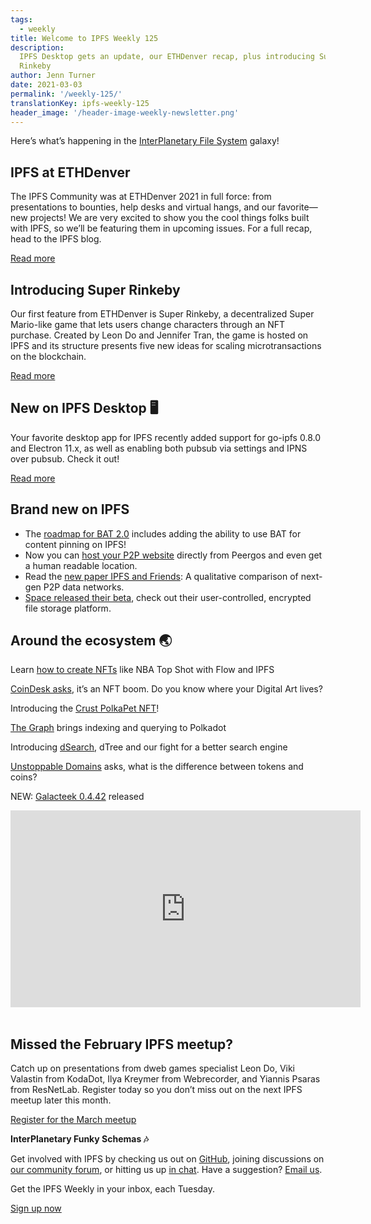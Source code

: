 ```yaml
---
tags:
  - weekly
title: Welcome to IPFS Weekly 125
description:
  IPFS Desktop gets an update, our ETHDenver recap, plus introducing Super
  Rinkeby
author: Jenn Turner
date: 2021-03-03
permalink: '/weekly-125/'
translationKey: ipfs-weekly-125
header_image: '/header-image-weekly-newsletter.png'
---
```


Here’s what’s happening in the [InterPlanetary File System](https://ipfs.io/) galaxy!

## IPFS at ETHDenver

The IPFS Community was at ETHDenver 2021 in full force: from presentations to bounties, help desks and virtual hangs, and our favorite—new projects! We are very excited to show you the cool things folks built with IPFS, so we’ll be featuring them in upcoming issues. For a full recap, head to the IPFS blog.

[Read more](https://blog.ipfs.io/2021-02-26-ipfs-at-ethdenver/)

## Introducing Super Rinkeby

Our first feature from ETHDenver is Super Rinkeby, a decentralized Super Mario-like game that lets users change characters through an NFT purchase. Created by Leon Do and Jennifer Tran, the game is hosted on IPFS and its structure presents five new ideas for scaling microtransactions on the blockchain.

[Read more](https://devfolio.co/submissions/super-rinkeby-game-a88e)

## New on IPFS Desktop 🖥

Your favorite desktop app for IPFS recently added support for go-ipfs 0.8.0 and Electron 11.x, as well as enabling both pubsub via settings and IPNS over pubsub. Check it out!

[Read more](https://github.com/ipfs-shipyard/ipfs-desktop/releases/tag/v0.14.0)

## Brand new on IPFS

- The [roadmap for BAT 2.0](https://brave.com/bat-roadmap-2-0/) includes adding the ability to use BAT for content pinning on IPFS!
- Now you can [host your P2P website](https://peergos.org/posts/p2p-web-hosting) directly from Peergos and even get a human readable location.
- Read the [new paper IPFS and Friends](https://arxiv.org/pdf/2102.12737.pdf): A qualitative comparison of next-gen P2P data networks.
- [Space released their beta](https://space.storage/), check out their user-controlled, encrypted file storage platform.

## Around the ecosystem 🌏

Learn [how to create NFTs](https://medium.com/pinata/how-to-create-nfts-like-nba-top-shot-with-flow-and-ipfs-701296944bf) like NBA Top Shot with Flow and IPFS

[CoinDesk asks](https://www.coindesk.com/its-an-nft-boom-do-you-know-where-your-digital-art-lives), it’s an NFT boom. Do you know where your Digital Art lives?

Introducing the [Crust PolkaPet NFT](https://medium.com/crustnetwork/introducing-the-crust-polkapet-nft-1a27f2ffa733)!

[The Graph](https://medium.com/polkadot-network/the-graph-bringing-indexing-and-querying-to-polkadot-6b433e381fe8) brings indexing and querying to Polkadot

Introducing [dSearch](https://peepsology.medium.com/introducing-dsearch-dtree-our-fight-for-a-better-search-engine-a4baa3a50171), dTree and our fight for a better search engine

[Unstoppable Domains](https://medium.com/unstoppabledomains/what-is-the-difference-between-tokens-and-coins-8ab0b605b8d0) asks, what is the difference between tokens and coins?

NEW: [Galacteek 0.4.42](https://discuss.ipfs.io/t/galacteek-0-4-42-released/10259) released

<iframe width="560" height="315" src="https://www.youtube.com/embed/YsfEdRx05V8" title="YouTube video player" frameborder="0" allow="accelerometer; autoplay; clipboard-write; encrypted-media; gyroscope; picture-in-picture" allowfullscreen></iframe>
<br>
<br>

## Missed the February IPFS meetup?

Catch up on presentations from dweb games specialist Leon Do, Viki Valastin from KodaDot, Ilya Kreymer from Webrecorder, and Yiannis Psaras from ResNetLab. Register today so you don’t miss out on the next IPFS meetup later this month.

[Register for the March meetup](https://www.meetup.com/San-Francisco-IPFS/events/276123396/)

**InterPlanetary Funky Schemas 🎶**

Get involved with IPFS by checking us out on [GitHub](https://github.com/ipfs), joining discussions on [our community forum](https://discuss.ipfs.io/), or hitting us up [in chat](https://riot.im/app/#/room/#ipfs:matrix.org). Have a suggestion? [Email us](mailto:newsletter@ipfs.io).

Get the IPFS Weekly in your inbox, each Tuesday.

<p><a href="https://ipfs.us4.list-manage.com/subscribe?u=25473244c7d18b897f5a1ff6b&amp;id=cad54b2230" class="button button-primary">Sign up now</a></p>
